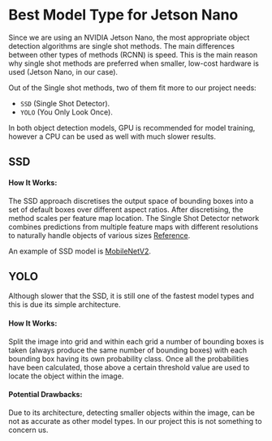 # Best Model Type for Jetson Nano

Since we are using an NVIDIA Jetson Nano, the most appropriate object detection algorithms are single shot methods.  The main differences between other types of methods (RCNN) is speed.  This is the main reason why single shot methods are preferred when smaller, low-cost hardware is used (Jetson Nano, in our case).

Out of the Single shot methods, two of them fit more to our project needs:

- `SSD` (Single Shot Detector).
- `YOLO` (You Only Look Once).

In both object detection models, GPU is recommended for model training, however a CPU can be used as well with much slower results.

## SSD

#### **How It Works:**

The SSD approach discretises the output space of bounding boxes into a set of default boxes over different aspect ratios.  After discretising, the method scales per feature map location.  The Single Shot Detector network combines predictions from multiple feature maps with different resolutions to naturally handle objects of various sizes [Reference](https://analyticsindiamag.com/top-8-algorithms-for-object-detection/).

An example of SSD model is [MobileNetV2](https://www.tensorflow.org/api_docs/python/tf/keras/applications/MobileNetV2).

## YOLO

Although slower that the SSD, it is still one of the fastest model types and this is due its simple architecture.

#### **How It Works:**

Split the image into grid and within each grid a number of bounding boxes is taken (always produce the same number of bounding boxes) with each bounding box having its own probability class.  Once all the probabilities have been calculated, those above a certain threshold value are used to locate the object within the image.

#### **Potential Drawbacks:**

Due to its architecture, detecting smaller objects within the image, can be not as accurate as other model types.  In our project this is not something to concern us.